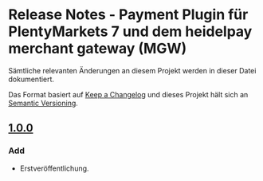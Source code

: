 # Release Notes - Payment Plugin für PlentyMarkets 7 und dem heidelpay merchant gateway (MGW)
Sämtliche relevanten Änderungen an diesem Projekt werden in dieser Datei dokumentiert.

Das Format basiert auf [Keep a Changelog](http://keepachangelog.com/en/1.0.0/) und dieses Projekt hält sich an [Semantic Versioning](http://semver.org/spec/v2.0.0.html).

## [1.0.0][1.0.0]
### Add
*   Erstveröffentlichung.

[1.0.0]: https://github.com/heidelpay/plentymarkets-merchant-gateway/tree/1.0.0